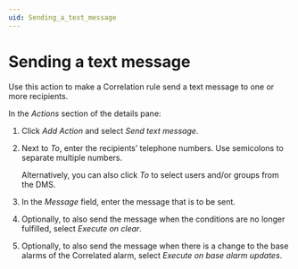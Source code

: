 ```yaml
---
uid: Sending_a_text_message
---
```


# Sending a text message

Use this action to make a Correlation rule send a text message to one or more recipients.

In the *Actions* section of the details pane:

1. Click *Add Action* and select *Send text message*.

1. Next to *To*, enter the recipients’ telephone numbers. Use semicolons to separate multiple numbers.

   Alternatively, you can also click *To* to select users and/or groups from the DMS.

1. In the *Message* field, enter the message that is to be sent.

1. Optionally, to also send the message when the conditions are no longer fulfilled, select *Execute on clear*.

1. Optionally, to also send the message when there is a change to the base alarms of the Correlated alarm, select *Execute on base alarm updates*.
